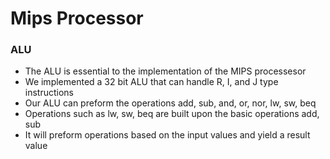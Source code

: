 # Mips Processor
### ALU
- The ALU is essential to the implementation of the MIPS processesor 
- We implemented a 32 bit ALU that can handle R, I, and J type instructions
- Our ALU can preform the operations add, sub, and, or, nor, lw, sw, beq
- Operations such as lw, sw, beq are built upon the basic operations add, sub
- It will preform operations based on the input values and yield a result value
